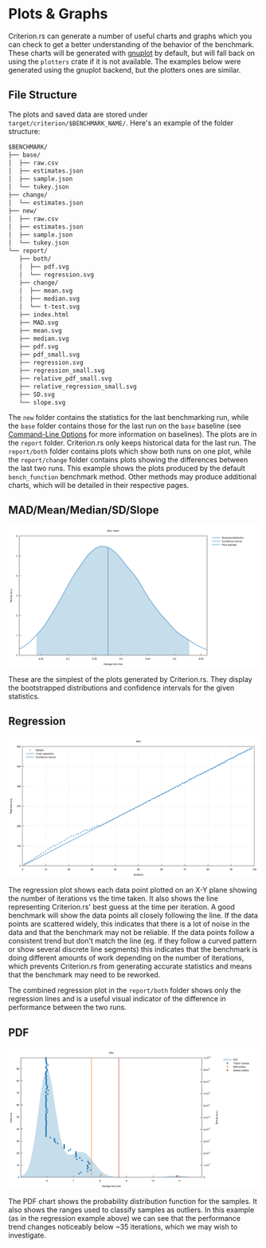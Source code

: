 # Plots & Graphs

Criterion.rs can generate a number of useful charts and graphs which you can check to get a better
understanding of the behavior of the benchmark. These charts will be generated with
[gnuplot](http://www.gnuplot.info/) by default, but will fall back on using the `plotters` crate if
it is not available. The examples below were generated using the gnuplot backend, but the plotters
ones are similar.

## File Structure

The plots and saved data are stored under `target/criterion/$BENCHMARK_NAME/`. Here's an example of
the folder structure:

```
$BENCHMARK/
├── base/
│  ├── raw.csv
│  ├── estimates.json
│  ├── sample.json
│  └── tukey.json
├── change/
│  └── estimates.json
├── new/
│  ├── raw.csv
│  ├── estimates.json
│  ├── sample.json
│  └── tukey.json
└── report/
   ├── both/
   │  ├── pdf.svg
   │  └── regression.svg
   ├── change/
   │  ├── mean.svg
   │  ├── median.svg
   │  └── t-test.svg
   ├── index.html
   ├── MAD.svg
   ├── mean.svg
   ├── median.svg
   ├── pdf.svg
   ├── pdf_small.svg
   ├── regression.svg
   ├── regression_small.svg
   ├── relative_pdf_small.svg
   ├── relative_regression_small.svg
   ├── SD.svg
   └── slope.svg
```

The `new` folder contains the statistics for the last benchmarking run, while the `base` folder
contains those for the last run on the `base` baseline (see [Command-Line
Options](./command_line_options.md#baselines) for more information on baselines). The plots are in
the `report` folder. Criterion.rs only keeps historical data for the last run. The `report/both`
folder contains plots which show both runs on one plot, while the `report/change` folder contains
plots showing the differences between the last two runs. This example shows the plots produced by
the default `bench_function` benchmark method. Other methods may produce additional charts, which
will be detailed in their respective pages.

## MAD/Mean/Median/SD/Slope

![Mean Chart](./mean.svg)

These are the simplest of the plots generated by Criterion.rs. They display the bootstrapped
distributions and confidence intervals for the given statistics.

## Regression

![Regression Chart](./regression.svg)

The regression plot shows each data point plotted on an X-Y plane showing the number of iterations
vs the time taken. It also shows the line representing Criterion.rs' best guess at the time per
iteration. A good benchmark will show the data points all closely following the line. If the data
points are scattered widely, this indicates that there is a lot of noise in the data and that the
benchmark may not be reliable. If the data points follow a consistent trend but don't match the
line (eg. if they follow a curved pattern or show several discrete line segments) this indicates
that the benchmark is doing different amounts of work depending on the number of iterations, which
prevents Criterion.rs from generating accurate statistics and means that the benchmark may need to
be reworked.

The combined regression plot in the `report/both` folder shows only the regression lines and is a
useful visual indicator of the difference in performance between the two runs.

## PDF

![PDF Chart](./pdf.svg)

The PDF chart shows the probability distribution function for the samples. It also shows the ranges
used to classify samples as outliers. In this example (as in the regression example above) we can
see that the performance trend changes noticeably below ~35 iterations, which we may wish to
investigate.

